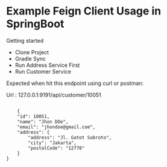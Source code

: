 <h1>Example Feign Client Usage in SpringBoot</h1>
<p>Getting started</p>
<ul>
<li>Clone Project</li>
<li>Gradle Sync</li>
<li>Run Address Service First</li>
<li>Run Customer Service</li></li>
</ul>
<p>Expected when hit this endpoint using curl or postman:</p>
<p>Url : 127.0.0.1:9191/api/customer/10051</p>
<code>
    {
    "id": 10051,
    "name": "Jhon DOe",
    "email": "jhondoe@gmail.com",
    "address": {
        "address": "Jl. Gatot Subroto",
        "city": "Jakarta",
        "postalCode": "12770"
    }
}
</code>